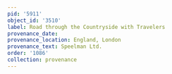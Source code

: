 ```yaml
---
pid: '5911'
object_id: '3510'
label: Road through the Countryside with Travelers
provenance_date:
provenance_location: England, London
provenance_text: Speelman Ltd.
order: '1086'
collection: provenance
---
```


